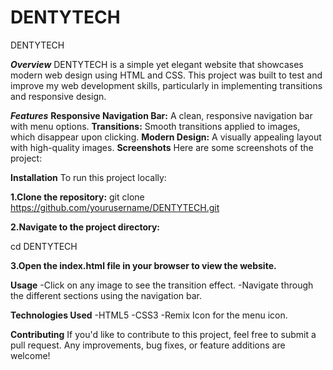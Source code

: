 # DENTYTECH
DENTYTECH

***Overview***
DENTYTECH is a simple yet elegant website that showcases modern web design using HTML and CSS. This project was built to test and improve my web development skills, particularly in implementing transitions and responsive design.

***Features***
**Responsive Navigation Bar:** A clean, responsive navigation bar with menu options.
**Transitions:** Smooth transitions applied to images, which disappear upon clicking.
**Modern Design:** A visually appealing layout with high-quality images.
**Screenshots**
Here are some screenshots of the project:


**Installation**
To run this project locally:

**1.Clone the repository:**
  git clone https://github.com/yourusername/DENTYTECH.git

**2.Navigate to the project directory:**

  cd DENTYTECH

**3.Open the index.html file in your browser to view the website.**

**Usage**
-Click on any image to see the transition effect.
-Navigate through the different sections using the navigation bar.

**Technologies Used**
-HTML5
-CSS3
-Remix Icon for the menu icon.

**Contributing**
If you'd like to contribute to this project, feel free to submit a pull request. Any improvements, bug fixes, or feature additions are welcome!
